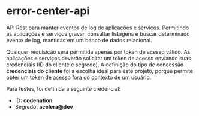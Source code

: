 # error-center-api
API Rest para manter eventos de log de aplicações e serviços. Permitindo as aplicações e serviços gravar, consultar listagens e buscar determinado evento de log, mantidas em um banco de dados relacional.

Qualquer requisição será permitida apenas por token de acesso válido. As aplicações e serviços deverão solicitar um token de acesso enviando suas credendiais (ID do cliente e segredo). A definição do tipo de concessão **credenciais do cliente** foi a escolha ideal para este projeto, porque permite obter um token de acesso fora do contexto de um usuário.

Para testes, foi definida a seguinte credencial:
  - ID: **codenation**
  - Segredo: **acelera@dev**
